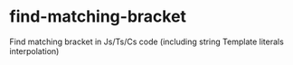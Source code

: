 # find-matching-bracket
Find matching bracket in Js/Ts/Cs code (including string Template literals interpolation)
